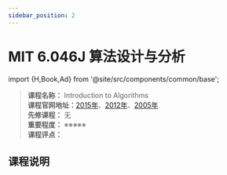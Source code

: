 ```yaml
---
sidebar_position: 2
---
```


# MIT 6.046J 算法设计与分析

import {H,Book,Ad} from '@site/src/components/common/base';

>**课程名称：** Introduction to Algorithms    
**课程官网地址：**[2015年](https://ocw.mit.edu/courses/6-046j-design-and-analysis-of-algorithms-spring-2015/resources/lecture-videos/)、[2012年](https://ocw.mit.edu/courses/6-046j-design-and-analysis-of-algorithms-spring-2012/)、[2005年](https://ocw.mit.edu/courses/6-046j-introduction-to-algorithms-sma-5503-fall-2005/)    
**先修课程：** 无  
**重要程度：** ※※※※※  
**课程评点：** 

## 课程说明



<Comment></Comment>
